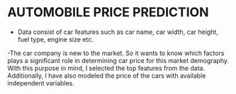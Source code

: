  # AUTOMOBILE PRICE PREDICTION
 

- Data consist of car features such as car name, car width, car height, fuel type, engine size etc.
 
 -The car company is new to the market. So it wants to know which factors plays a significant role in determining car price for this market demography. With this purpose in mind, I selected the top features from the data. Additionally, I have also modeled the price of the cars with available independent variables. 

